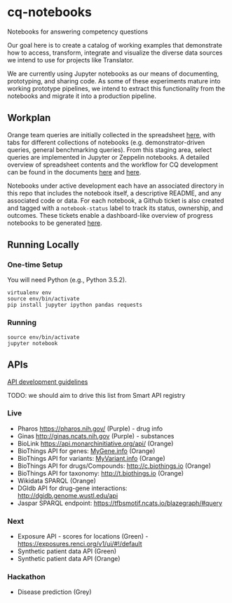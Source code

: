 # cq-notebooks

Notebooks for answering competency questions

Our goal here is to create a catalog of working examples that demonstrate how to access, transform, integrate and visualize the diverse data sources we intend to use for projects like Translator.

We are currently using Jupyter notebooks as our means of documenting, prototyping, and sharing code. As some of these experiments mature into working prototype pipelines, we intend to extract this functionality from the notebooks and migrate it into a production pipeline.

## Workplan

Orange team queries are initially collected in the spreadsheet [here](http://bit.ly/orange_cq), with tabs for different collections of notebooks (e.g. demonstrator-driven queries, general benchmarking queries). From this staging area, select queries are implemented in Jupyter or Zeppelin notebooks. A detailed overview of spreadsheet contents and the workflow for CQ development can be found in the documents [here](https://github.com/NCATS-Tangerine/cq-notebooks/blob/master/Contributor_Docs/CONTRIBUTING.md) and [here](https://github.com/NCATS-Tangerine/cq-notebooks/blob/master/Contributor_Docs/Query_Bank_CQ_Development.md).

Notebooks under active development each have an associated directory in this repo that includes the notebook itself, a descriptive README, and any associated code or data. For each notebook, a Github ticket is also created and tagged with a `notebook-status` label to track its status, ownership, and outcomes. These tickets enable a dashboard-like overview of progress notebooks to be generated [here](https://github.com/NCATS-Tangerine/cq-notebooks/issues?q=is%3Aopen+is%3Aissue+label%3A%22notebook+status%22).



## Running Locally

### One-time Setup

You will need Python (e.g., Python 3.5.2).

```
virtualenv env
source env/bin/activate
pip install jupyter ipython pandas requests
```

### Running

```
source env/bin/activate
jupyter notebook
```


## APIs

[API development guidelines](API_dev_guidelines.md)

TODO: we should aim to drive this list from Smart API registry

### Live

 * Pharos https://pharos.nih.gov/ (Purple) - drug info
 * Ginas http://ginas.ncats.nih.gov (Purple) - substances
 * BioLink https://api.monarchinitiative.org/api/ (Orange)
 * BioThings API for genes: [MyGene.info](http://mygene.info) (Orange)
 * BioThings API for variants: [MyVariant.info](http://myvariant.info) (Orange)
 * BioThings API for drugs/Compounds: http://c.biothings.io (Orange)
 * BioThings API for taxonomy: http://t.biothings.io (Orange)
 * Wikidata SPARQL (Orange)
 * DGIdb API for drug-gene interactions: http://dgidb.genome.wustl.edu/api
 * Jaspar SPARQL endpoint: https://tfbsmotif.ncats.io/blazegraph/#query 

### Next

 * Exposure API - scores for locations (Green) - https://exposures.renci.org/v1/ui/#!/default
 * Synthetic patient data API (Green)
 * Synthetic patient data API (Orange)

### Hackathon

 * Disease prediction (Grey)
